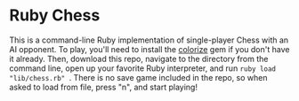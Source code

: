 # Ruby Chess

This is a command-line Ruby implementation of single-player Chess with an AI
opponent. To play, you'll need to install the [colorize][colorize-link] gem if
you don't have it already. Then, download this repo, navigate to the directory
from the command line, open up your favorite Ruby interpreter, and run
```ruby load "lib/chess.rb" ```. There is no save game included in the repo, so
when asked to load from file, press "n", and start playing!

[colorize-link]: https://github.com/fazibear/colorize

